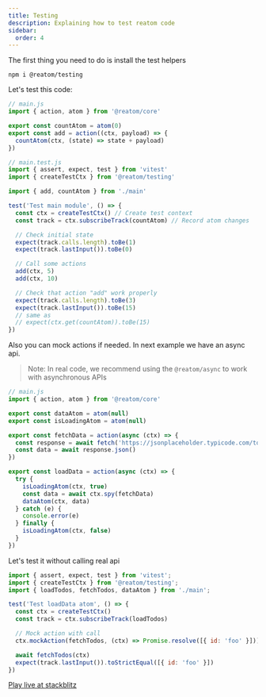 ```yaml
---
title: Testing
description: Explaining how to test reatom code
sidebar:
  order: 4
---
```


The first thing you need to do is install the test helpers

```
npm i @reatom/testing
```

Let's test this code:

```js
// main.js
import { action, atom } from '@reatom/core'

export const countAtom = atom(0)
export const add = action((ctx, payload) => {
  countAtom(ctx, (state) => state + payload)
})
```

```js
// main.test.js
import { assert, expect, test } from 'vitest'
import { createTestCtx } from '@reatom/testing'

import { add, countAtom } from './main'

test('Test main module', () => {
  const ctx = createTestCtx() // Create test context
  const track = ctx.subscribeTrack(countAtom) // Record atom changes

  // Check initial state
  expect(track.calls.length).toBe(1)
  expect(track.lastInput()).toBe(0)

  // Call some actions
  add(ctx, 5)
  add(ctx, 10)

  // Check that action "add" work properly
  expect(track.calls.length).toBe(3)
  expect(track.lastInput()).toBe(15)
  // same as
  // expect(ctx.get(countAtom)).toBe(15)
})
```

Also you can mock actions if needed. In next example we have an async api.

> Note: In real code, we recommend using the `@reatom/async` to work with asynchronous APIs

```js
// main.js
import { action, atom } from '@reatom/core'

export const dataAtom = atom(null)
export const isLoadingAtom = atom(null)

export const fetchData = action(async (ctx) => {
  const response = await fetch('https://jsonplaceholder.typicode.com/todos/1')
  const data = await response.json()
})

export const loadData = action(async (ctx) => {
  try {
    isLoadingAtom(ctx, true)
    const data = await ctx.spy(fetchData)
    dataAtom(ctx, data)
  } catch (e) {
    console.error(e)
  } finally {
    isLoadingAtom(ctx, false)
  }
})
```

Let's test it without calling real api

```js
import { assert, expect, test } from 'vitest';
import { createTestCtx } from '@reatom/testing';
import { loadTodos, fetchTodos, dataAtom } from './main';

test('Test loadData atom', () => {
  const ctx = createTestCtx()
  const track = ctx.subscribeTrack(loadTodos)

  // Mock action with call
  ctx.mockAction(fetchTodos, (ctx) => Promise.resolve([{ id: 'foo' }]))

  await fetchTodos(ctx)
  expect(track.lastInput()).toStrictEqual([{ id: 'foo' }])
})
```

[Play live at stackblitz](https://stackblitz.com/edit/vitest-dev-vitest-v4pvuq?file=test%2Fbasic.test.ts,package.json)
